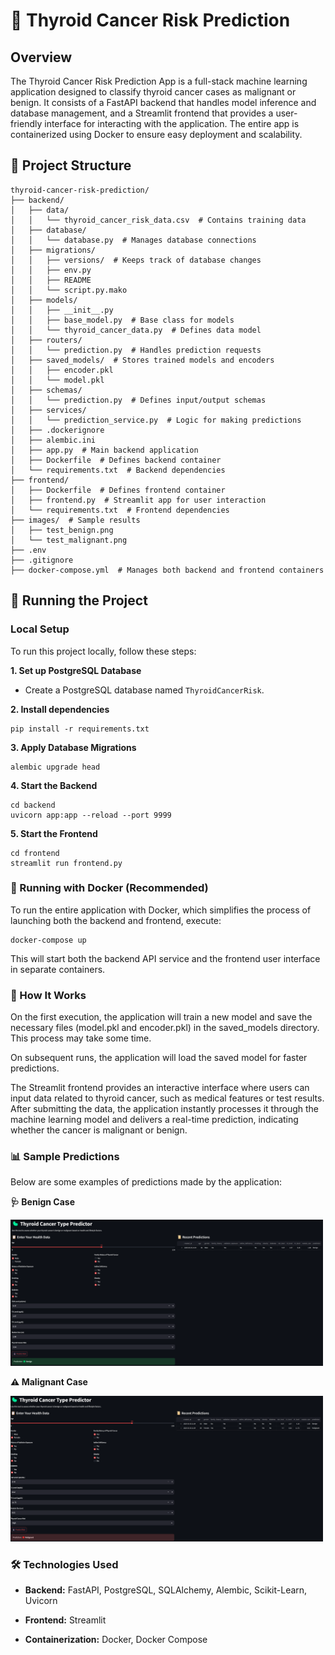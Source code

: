 # 🏥 Thyroid Cancer Risk Prediction

## Overview
The Thyroid Cancer Risk Prediction App is a full-stack machine learning application designed to classify thyroid cancer cases as malignant or benign. It consists of a FastAPI backend that handles model inference and database management, and a Streamlit frontend that provides a user-friendly interface for interacting with the application. The entire app is containerized using Docker to ensure easy deployment and scalability.

## 📁 Project Structure
```
thyroid-cancer-risk-prediction/
├── backend/
│   ├── data/
│   │   └── thyroid_cancer_risk_data.csv  # Contains training data
│   ├── database/
│   │   └── database.py  # Manages database connections
│   ├── migrations/
│   │   ├── versions/  # Keeps track of database changes
│   │   ├── env.py
│   │   ├── README
│   │   └── script.py.mako
│   ├── models/
│   │   ├── __init__.py
│   │   ├── base_model.py  # Base class for models
│   │   └── thyroid_cancer_data.py  # Defines data model
│   ├── routers/
│   │   └── prediction.py  # Handles prediction requests
│   ├── saved_models/  # Stores trained models and encoders
│   │   ├── encoder.pkl
│   │   └── model.pkl
│   ├── schemas/
│   │   └── prediction.py  # Defines input/output schemas
│   ├── services/
│   │   └── prediction_service.py  # Logic for making predictions
│   ├── .dockerignore
│   ├── alembic.ini
│   ├── app.py  # Main backend application
│   ├── Dockerfile  # Defines backend container
│   └── requirements.txt  # Backend dependencies
├── frontend/
│   ├── Dockerfile  # Defines frontend container
│   ├── frontend.py  # Streamlit app for user interaction
│   └── requirements.txt  # Frontend dependencies
├── images/  # Sample results
│   ├── test_benign.png
│   └── test_malignant.png
├── .env
├── .gitignore
├── docker-compose.yml  # Manages both backend and frontend containers
```

## 🚀 Running the Project

### Local Setup

To run this project locally, follow these steps:

**1. Set up PostgreSQL Database**
- Create a PostgreSQL database named `ThyroidCancerRisk`.

**2. Install dependencies**
```
pip install -r requirements.txt
```

**3. Apply Database Migrations**
```
alembic upgrade head
```

**4. Start the Backend**
```
cd backend
uvicorn app:app --reload --port 9999
```

**5. Start the Frontend**
```
cd frontend
streamlit run frontend.py
```

### 🐳 Running with Docker (Recommended)

To run the entire application with Docker, which simplifies the process of launching both the backend and frontend, execute:
```
docker-compose up
```
This will start both the backend API service and the frontend user interface in separate containers.

### 🎯 How It Works

On the first execution, the application will train a new model and save the necessary files (model.pkl and encoder.pkl) in the saved_models directory. This process may take some time.

On subsequent runs, the application will load the saved model for faster predictions.

The Streamlit frontend provides an interactive interface where users can input data related to thyroid cancer, such as medical features or test results. After submitting the data, the application instantly processes it through the machine learning model and delivers a real-time prediction, indicating whether the cancer is malignant or benign.

### 📊 Sample Predictions
Below are some examples of predictions made by the application:

**🩺 Benign Case**

<img src="images/test_benign.png" alt="Benign Prediction" width="500"/>

</br>

**⚠️ Malignant Case**

<img src="images/test_malignant.png" alt="Malignant Prediction" width="500"/>

### 🛠️ Technologies Used

- **Backend:** FastAPI, PostgreSQL, SQLAlchemy, Alembic, Scikit-Learn, Uvicorn

- **Frontend:** Streamlit

- **Containerization:** Docker, Docker Compose
